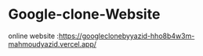 # Google-clone-Website
online website :https://googleclonebyyazid-hho8b4w3m-mahmoudyazid.vercel.app/
